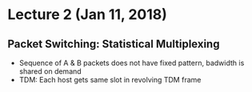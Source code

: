 # Lecture 2 (Jan 11, 2018)
## Packet Switching: Statistical Multiplexing
* Sequence of A & B packets does not have fixed pattern, badwidth is shared on demand
* TDM: Each host gets same slot in revolving TDM frame

